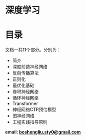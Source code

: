 <!--
    作者：刘博生
    email: boshengliu.sty0@gmail.com
**  本文档可用于个人学习目的，不得用于商业目的  **
-->

# 深度学习

# 目录

文档一共11个部分。分别为：

* 简介
* 深度前馈神经网络
* 反向传播算法
* 正则化
* 最优化基础
* 卷积神经网络
* 循环神经网络
* Transformer
* 神经网络CTR预估模型
* 图神经网络
* 工程实践指导原则

**email: boshengliu.sty0@gmail.com** 